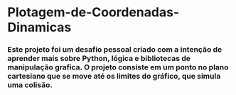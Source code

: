 # Plotagem-de-Coordenadas-Dinamicas

### Este projeto foi um desafio pessoal criado com a intenção de aprender mais sobre Python, lógica e bibliotecas de manipulação grafica. O projeto consiste em um ponto no plano cartesiano que se move até os limites do gráfico, que simula uma colisão.
